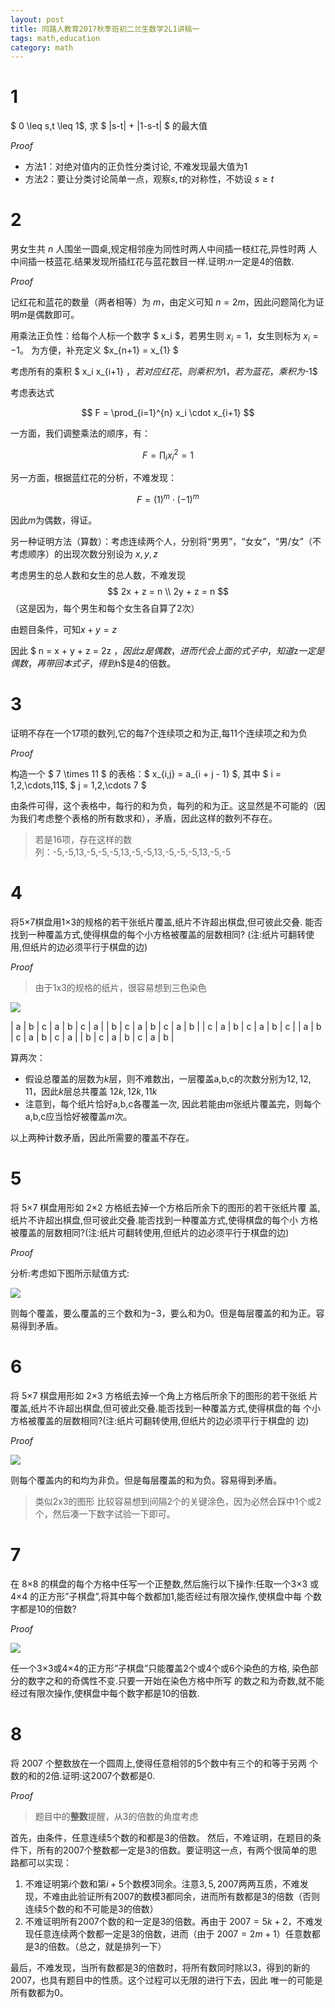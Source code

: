 ```yaml
---
layout: post
title: 同路人教育2017秋季班初二兰生数学2L1讲稿一
tags: math,education
category: math
---
```


# 1

$ 0 \leq s,t \leq 1$, 求 $ \|s-t\| + \|1-s-t\| $ 的最大值

*Proof*

* 方法1：对绝对值内的正负性分类讨论, 不难发现最大值为$1$
* 方法2：要让分类讨论简单一点，观察$s,t$的对称性，不妨设 $s \geq t$

# 2

男女生共 $n$ 人围坐一圆桌,规定相邻座为同性时两人中间插一枝红花,异性时两
人中间插一枝蓝花.结果发现所插红花与蓝花数目一样.证明:$n$一定是4的倍数.

*Proof*

记红花和蓝花的数量（两者相等）为 $m$，由定义可知 $n = 2m$，因此问题简化为证明$m$是偶数即可。

用乘法正负性：给每个人标一个数字 $ x_i $，若男生则 $x_i = 1$，女生则标为 $x_i = -1$。
为方便，补充定义 $x_{n+1} = x_{1} $

考虑所有的乘积 $ x_i x_{i+1} $，若对应红花，则乘积为$1$，若为蓝花，乘积为$-1$

考虑表达式

$$
    F = \prod_{i=1}^{n} x_i \cdot x_{i+1}
$$
    
一方面，我们调整乘法的顺序，有：

$$ 
    F = \prod_i x_i^2 = 1
$$

另一方面，根据蓝红花的分析，不难发现：

$$
    F = (1)^{m} \cdot (-1)^{m}
$$

因此$m$为偶数，得证。

另一种证明方法（算数）：考虑连续两个人，分别将“男男”，“女女”，“男/女”（不考虑顺序）的出现次数分别设为 $x,y,z$

考虑男生的总人数和女生的总人数，不难发现
$$
    2x + z = n \\
    2y + z = n
$$
（这是因为，每个男生和每个女生各自算了2次）

由题目条件，可知$x+y = z$

因此 $ n = x + y + z = 2z $，因此z是偶数，进而代会上面的式子中，知道$z$一定是偶数，再带回本式子，得到$n$是4的倍数。

# 3

证明不存在一个17项的数列,它的每7个连续项之和为正,每11个连续项之和为负

*Proof*

构造一个 $ 7 \times 11 $ 的表格：$ x_{i,j} = a_{i + j - 1} $, 其中 $ i = 1,2,\cdots,11$,  $ j = 1,2,\cdots 7 $

由条件可得，这个表格中，每行的和为负，每列的和为正。这显然是不可能的（因为我们考虑整个表格的所有数求和），矛盾，因此这样的数列不存在。

> 若是16项，存在这样的数列：-5,-5,13,-5,-5,-5,13,-5,-5,13,-5,-5,-5,13,-5,-5

# 4

将5×7棋盘用1×3的规格的若干张纸片覆盖,纸片不许超出棋盘,但可彼此交叠. 能否找到一种覆盖方式,使得棋盘的每个小方格被覆盖的层数相同?
(注:纸片可翻转使用,但纸片的边必须平行于棋盘的边) 

*Proof*

> 由于1x3的规格的纸片，很容易想到三色染色

![](https://crsando.github.io/images/2024-10-18/4_1.png)

| a | b | c | a | b | c | a |
| b | c | a | b | c | a | b | 
| c | a | b | c | a | b | c | 
| a | b | c | a | b | c | a |
| b | c | a | b | c | a | b |

算两次：
* 假设总覆盖的层数为$k$层，则不难数出，一层覆盖a,b,c的次数分别为$12,12,11$，因此$k$层总共覆盖 $12k,12k,11k$
* 注意到，每个纸片恰好a,b,c各覆盖一次, 因此若能由$m$张纸片覆盖完，则每个a,b,c应当恰好被覆盖$m$次。

以上两种计数矛盾，因此所需要的覆盖不存在。

# 5

将 5×7 棋盘用形如 2×2 方格纸去掉一个方格后所余下的图形的若干张纸片覆
盖,纸片不许超出棋盘,但可彼此交叠.能否找到一种覆盖方式,使得棋盘的每个小
方格被覆盖的层数相同?(注:纸片可翻转使用,但纸片的边必须平行于棋盘的边) 

*Proof* 

分析:考虑如下图所示赋值方式:

![](https://crsando.github.io/images/2024-10-18/5_1.png)

则每个覆盖，要么覆盖的三个数和为$-3$，要么和为$0$。但是每层覆盖的和为正。容易得到矛盾。

# 6

将 5×7 棋盘用形如 2×3 方格纸去掉一个角上方格后所余下的图形的若干张纸
片覆盖,纸片不许超出棋盘,但可彼此交叠.能否找到一种覆盖方式,使得棋盘的每
个小方格被覆盖的层数相同?(注:纸片可翻转使用,但纸片的边必须平行于棋盘的
边) 

*Proof*

![](https://crsando.github.io/images/2024-10-18/6_1.png)

则每个覆盖内的和均为非负。但是每层覆盖的和为负。容易得到矛盾。

> 类似2x3的图形 比较容易想到间隔2个的关键涂色，因为必然会踩中1个或2个，然后凑一下数字试验一下即可。

# 7

在 8×8 的棋盘的每个方格中任写一个正整数,然后施行以下操作:任取一个3×3
或4×4 的正方形”子棋盘”,将其中每个数都加1,能否经过有限次操作,使棋盘中每
个数字都是10的倍数? 

*Proof*

![](https://crsando.github.io/images/2024-10-18/7_1.png)

任一个3×3或4×4的正方形”子棋盘”只能覆盖2个或4个或6个染色的方格,
染色部分的数字之和的奇偶性不变.只要一开始在染色方格中所写
的数之和为奇数,就不能经过有限次操作,使棋盘中每个数字都是10的倍数. 

# 8

将 2007 个整数放在一个圆周上,使得任意相邻的5个数中有三个的和等于另两
个数的和的2倍.证明:这2007个数都是0.

*Proof*

> 题目中的**整数**提醒，从3的倍数的角度考虑

首先，由条件，任意连续5个数的和都是3的倍数。
然后，不难证明，在题目的条件下，所有的2007个整数都一定是$3$的倍数。要证明这一点，有两个很简单的思路都可以实现：

1. 不难证明第$i$个数和第$i+5$个数模3同余。注意$3,5,2007$两两互质，不难发现，不难由此验证所有2007的数模3都同余，进而所有数都是3的倍数（否则连续5个数的和不可能是3的倍数）
2. 不难证明所有2007个数的和一定是3的倍数。再由于 $2007=5k+2$，不难发现任意连续两个数都一定是3的倍数，进而（由于 $2007=2m+1$）任意数都是3的倍数。（总之，就是排列一下）

最后，不难发现，当所有数都是3的倍数时，将所有数同时除以3，得到的新的2007，也具有题目中的性质。这个过程可以无限的进行下去，因此
唯一的可能是所有数都为0。